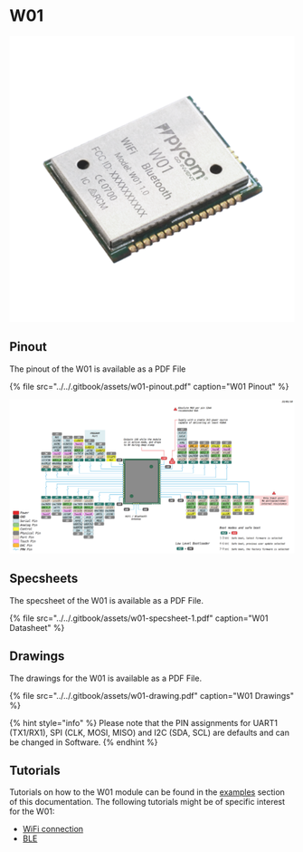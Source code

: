 # W01

![](../../.gitbook/assets/w01%20%281%29.png)

## Pinout

The pinout of the W01 is available as a PDF File

{% file src="../../.gitbook/assets/w01-pinout.pdf" caption="W01 Pinout" %}

![](../../.gitbook/assets/w01-pinout.png)

## Specsheets

The specsheet of the W01 is available as a PDF File.

{% file src="../../.gitbook/assets/w01-specsheet-1.pdf" caption="W01 Datasheet" %}

## Drawings

The drawings for the W01 is available as a PDF File.

{% file src="../../.gitbook/assets/w01-drawing.pdf" caption="W01 Drawings" %}

{% hint style="info" %}
Please note that the PIN assignments for UART1 \(TX1/RX1\), SPI \(CLK, MOSI, MISO\) and I2C \(SDA, SCL\) are defaults and can be changed in Software.
{% endhint %}

## Tutorials

Tutorials on how to the W01 module can be found in the [examples](../../tutorials-and-examples/introduction.md) section of this documentation. The following tutorials might be of specific interest for the W01:

* [WiFi connection](../../tutorials-and-examples/all/wlan.md)
* [BLE](../../tutorials-and-examples/all/ble.md)

